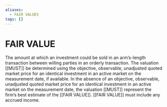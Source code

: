 ```yaml
---
aliases:
  - FAIR VALUES
tags: []
---
```

# FAIR VALUE
The amount at which an investment could be sold in an arm’s-length transaction between willing parties in an orderly transaction. The valuation [[MUST]] be determined using the objective, observable, unadjusted quoted market price for an identical investment in an active market on the measurement date, if available. In the absence of an objective, observable, unadjusted quoted market price for an identical investment in an active market on the measurement date, the valuation [[MUST]] represent the firm’s best estimate of the [[FAIR VALUE]]. [[FAIR VALUE]] must include any accrued income.